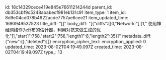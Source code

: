 id: 18c14329cece419e845e76611214244d
parent_id: db353cbf9c5248ababecf981eb131c91
item_type: 1
item_id: 8d9e04cd078b4922acde7757ae6cee21
item_updated_time: 1690949537523
title_diff: "[]"
body_diff: "[{\"diffs\":[[0,\"Network:\"],[1,\" 使用神经网络作为分布的估计器，利用对抗来做生成的优化\"]],\"start1\":758,\"start2\":758,\"length1\":8,\"length2\":35}]"
metadata_diff: {"new":{},"deleted":[]}
encryption_cipher_text: 
encryption_applied: 0
updated_time: 2023-08-02T04:19:49.097Z
created_time: 2023-08-02T04:19:49.097Z
type_: 13